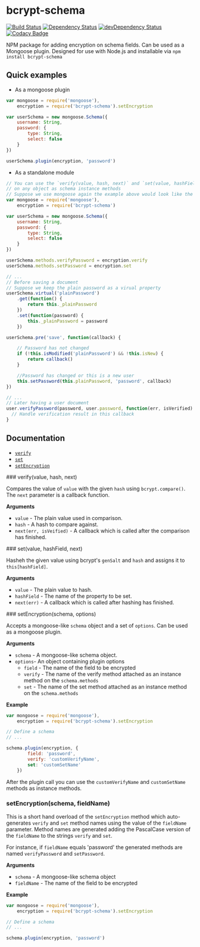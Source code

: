 # bcrypt-schema
[![Build Status](https://travis-ci.org/tenevdev/bcrypt-schema.svg?branch=master)](https://travis-ci.org/tenevdev/bcrypt-schema) [![Dependency Status](https://david-dm.org/tenevdev/bcrypt-schema.svg)](https://david-dm.org/tenevdev/bcrypt-schema) [![devDependency Status](https://david-dm.org/tenevdev/bcrypt-schema/dev-status.svg)](https://david-dm.org/tenevdev/bcrypt-schema#info=devDependencies) [![Codacy Badge](https://www.codacy.com/project/badge/667351977af44ab2a0884900f2257a14)](https://www.codacy.com/public/tenevdev/bcrypt-schema)

NPM package for adding encryption on schema fields. Can be used as a Mongoose plugin. Designed for use with Node.js and installable via `npm install bcrypt-schema`

## Quick examples

- As a mongoose plugin
```javascript
var mongoose = require('mongoose'),
    encryption = require('bcrypt-schema').setEncryption

var userSchema = new mongoose.Schema({
    username: String,
    password: {
        type: String,
        select: false
    }
})

userSchema.plugin(encryption, 'password')
```
- As a standalone module
```javascript
// You can use the `verify(value, hash, next)` and `set(value, hashField, next)` methods
// on any object as schema instance methods
// Suppose we use mongoose again the example above would look like the following
var mongoose = require('mongoose'),
    encryption = require('bcrypt-schema')

var userSchema = new mongoose.Schema({
    username: String,
    password: {
        type: String,
        select: false
    }
})

userSchema.methods.verifyPassword = encryption.verify
userSchema.methods.setPassword = encryption.set

// ...
// Before saving a document
// Suppose we keep the plain password as a virual property
userSchema.virtual('plainPassword')
    .get(function() {
        return this._plainPassword
    })
    .set(function(password) {
        this._plainPassword = password
    })

userSchema.pre('save', function(callback) {

    // Password has not changed
    if (!this.isModified('plainPassword') && !this.isNew) {
        return callback()
    }

    //Password has changed or this is a new user
    this.setPassword(this.plainPassword, 'password', callback)
})

// ...
// Later having a user document
user.verifyPassword(password, user.password, function(err, isVerified) {
  // Handle verification result in this callback
}
```

## Documentation

* [`verify`](#verify)
* [`set`](#set)
* [`setEncryption`](#setEncryption)
 
<a name="verify" />
### verify(value, hash, next)

Compares the value of `value` with the given `hash` using `bcrypt.compare()`.
The `next` parameter is a callback function.

__Arguments__

* `value` - The plain value used in comparison.
* `hash` - A hash to compare against.
* `next(err, isVeified)` - A callback which is called after the comparison has finished.

<a name="set" />
### set(value, hashField, next)

Hasheh the given value using bcrypt's `genSalt` and `hash` and assigns it to `this[hashField]`.

__Arguments__

* `value` - The plain value to hash.
* `hashField` - The name of the property to be set.
* `next(err)` - A callback which is called after hashing has finished.

<a name="setEncryption" />
### setEncryption(schema, options)

Accepts a mongoose-like `schema` object and a set of `options`.
Can be used as a mongoose plugin.

__Arguments__

* `schema` - A mongoose-like schema object.
* `options`- An object containing plugin options
  - `field` - The name of the field to be encrypted
  - `verify` - The name of the verify method attached as an instance method on the `schema.methods`
  - `set` - The name of the set method attached as an instance method on the `schema.methods`

__Example__

```javascript
var mongoose = require('mongoose'),
    encryption = require('bcrypt-schema').setEncryption

// Define a schema
// ...

schema.plugin(encryption, {
        field: 'password',
        verify: 'customVerifyName',
        set: 'customSetName'
    })
```

After the plugin call you can use the `customVerifyName` and `customSetName` methods
as instance methods.

### setEncryption(schema, fieldName)

This is a short hand overload of the `setEncryption` method which auto-generates
`verify` and `set` method names using the value of the `fieldName` parameter.
Method names are generated adding the PascalCase version of the `fieldName` to the
strings `verify` and `set`.

For instance, if `fieldName` equals 'password' the generated methods are named
`verifyPassword` and `setPassword`.

__Arguments__

* `schema` - A mongoose-like schema object
* `fieldName` - The name of the field to be encrypted

__Example__

```javascript
var mongoose = require('mongoose'),
    encryption = require('bcrypt-schema').setEncryption

// Define a schema
// ...

schema.plugin(encryption, 'password')
```
